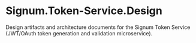 # Signum.Token-Service.Design
Design artifacts and architecture documents for the Signum Token Service (JWT/OAuth token generation and validation microservice).

